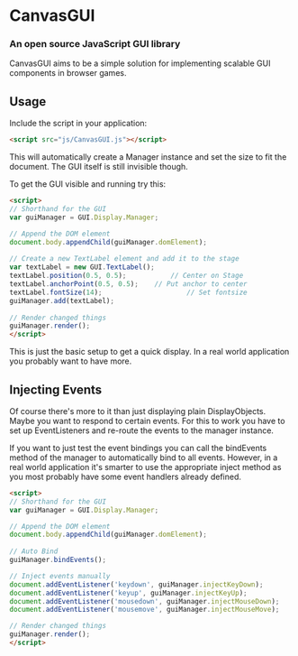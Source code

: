 # CanvasGUI
### An open source JavaScript GUI library
CanvasGUI aims to be a simple solution for implementing scalable GUI components in browser games.

## Usage
Include the script in your application:

```html
<script src="js/CanvasGUI.js"></script>
```

This will automatically create a Manager instance and set the size to fit the document. The GUI itself is 
still invisible though.

To get the GUI visible and running try this:

```html
<script>
// Shorthand for the GUI
var guiManager = GUI.Display.Manager;

// Append the DOM element
document.body.appendChild(guiManager.domElement);
	
// Create a new TextLabel element and add it to the stage
var textLabel = new GUI.TextLabel();
textLabel.position(0.5, 0.5);			// Center on Stage
textLabel.anchorPoint(0.5, 0.5);	// Put anchor to center
textLabel.fontSize(14);						// Set fontsize
guiManager.add(textLabel);
	
// Render changed things
guiManager.render();
</script>
```

This is just the basic setup to get a quick display. In a real world application you probably want to have 
more.

## Injecting Events
Of course there's more to it than just displaying plain DisplayObjects. Maybe you want to respond to 
certain events. For this to work you have to set up EventListeners and re-route the events to the manager
instance.

If you want to just test the event bindings you can call the bindEvents method of the manager to automatically
bind to all events. However, in a real world application it's smarter to use the appropriate inject
method as you most probably have some event handlers already defined.

```html
<script>
// Shorthand for the GUI
var guiManager = GUI.Display.Manager;

// Append the DOM element
document.body.appendChild(guiManager.domElement);
	
// Auto Bind
guiManager.bindEvents();

// Inject events manually
document.addEventListener('keydown', guiManager.injectKeyDown);
document.addEventListener('keyup', guiManager.injectKeyUp); 
document.addEventListener('mousedown', guiManager.injectMouseDown); 
document.addEventListener('mousemove', guiManager.injectMouseMove); 

// Render changed things
guiManager.render();
</script>
```